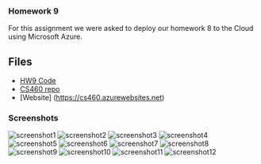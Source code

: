 ### Homework 9
For this assignment we were asked to deploy our homework 8 to the Cloud using Microsoft Azure.

## Files
* [HW9 Code](https://github.com/cli16/cli16.github.io/tree/master/CS460/hw9)
* [CS460 repo](https://github.com/cli16/cli16.github.io/tree/master/CS460)
* [Website] (https://cs460.azurewebsites.net)

### Screenshots
![screenshot1](./screenshots/1.PNG)
![screenshot2](./screenshots/2.PNG)
![screenshot3](./screenshots/3.png)
![screenshot4](./screenshots/4.png)
![screenshot5](./screenshots/5.png)
![screenshot6](./screenshots/6.png)
![screenshot7](./screenshots/7.png)
![screenshot8](./screenshots/8.PNG)
![screenshot9](./screenshots/9.png)
![screenshot10](./screenshots/10.PNG)
![screenshot11](./screenshots/11.PNG)
![screenshot12](./screenshots/12.PNG)